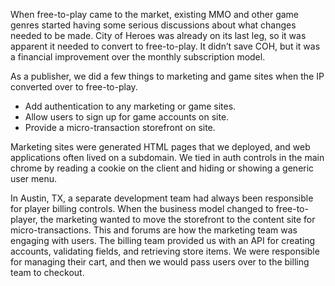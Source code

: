 When free-to-play came to the market, existing MMO and other game genres started having some serious discussions about what changes needed to be made. City of Heroes was already on its last leg, so it was apparent it needed to convert to free-to-play. It didn’t save COH, but it was a financial improvement over the monthly subscription model. 

As a publisher, we did a few things to marketing and game sites when the IP converted over to free-to-play. 

- Add authentication to any marketing or game sites. 
- Allow users to sign up for game accounts on site. 
- Provide a micro-transaction storefront on site.

Marketing sites were generated HTML pages that we deployed, and web applications often lived on a subdomain. We tied in auth controls in the main chrome by reading a cookie on the client and hiding or showing a generic user menu.

In Austin, TX, a separate development team had always been responsible for player billing controls. When the business model changed to free-to-player, the marketing wanted to move the storefront to the content site for micro-transactions. This and forums are how the marketing team was engaging with users. The billing team provided us with an API for creating accounts, validating fields, and retrieving store items. We were responsible for managing their cart, and then we would pass users over to the billing team to checkout.  
